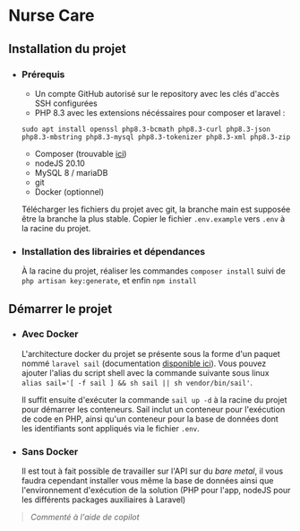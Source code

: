 # Nurse Care

## Installation du projet

- ### Prérequis

  - Un compte GitHub autorisé sur le repository avec les clés d'accès SSH configurées
  - PHP 8.3 avec les extensions nécéssaires pour composer et laravel :

  ```
  sudo apt install openssl php8.3-bcmath php8.3-curl php8.3-json php8.3-mbstring php8.3-mysql php8.3-tokenizer php8.3-xml php8.3-zip
  ```

  - Composer (trouvable [ici](https://getcomposer.org/download/))
  - nodeJS 20.10
  - MySQL 8 / mariaDB
  - git
  - Docker (optionnel)

  Télécharger les fichiers du projet avec git, la branche main est supposée être la branche la plus stable. Copier le fichier `.env.example` vers `.env` à la racine du projet.

- ### Installation des librairies et dépendances

  À la racine du projet, réaliser les commandes `composer install` suivi de `php artisan key:generate`, et enfin `npm install`

## Démarrer le projet

- ### Avec Docker

  L'architecture docker du projet se présente sous la forme d'un paquet nommé `laravel sail` (documentation [disponible ici](https://laravel.com/docs/10.x/sail)).
  Vous pouvez ajouter l'alias du script shell avec la commande suivante sous linux `alias sail='[ -f sail ] && sh sail || sh vendor/bin/sail'`.

  Il suffit ensuite d'exécuter la commande `sail up -d` à la racine du projet pour démarrer les conteneurs. Sail inclut un conteneur pour l'exécution de code en PHP, ainsi qu'un conteneur pour la base de données dont les identifiants sont appliqués via le fichier `.env`.

- ### Sans Docker

  Il est tout à fait possible de travailler sur l'API sur du _bare metal_, il vous faudra cependant installer vous même la base de données ainsi que l'environnement d'exécution de la solution (PHP pour l'app, nodeJS pour les différents packages auxiliaires à Laravel)

> _Commenté à l'aide de copilot_

